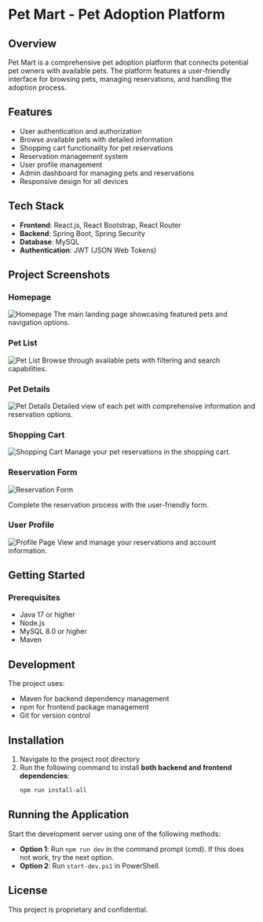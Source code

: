 # Pet Mart - Pet Adoption Platform

## Overview

Pet Mart is a comprehensive pet adoption platform that connects potential pet owners with available pets. The platform features a user-friendly interface for browsing pets, managing reservations, and handling the adoption process.

## Features

- User authentication and authorization
- Browse available pets with detailed information
- Shopping cart functionality for pet reservations
- Reservation management system
- User profile management
- Admin dashboard for managing pets and reservations
- Responsive design for all devices

## Tech Stack

- **Frontend**: React.js, React Bootstrap, React Router
- **Backend**: Spring Boot, Spring Security
- **Database**: MySQL
- **Authentication**: JWT (JSON Web Tokens)

## Project Screenshots

### Homepage

![Homepage](Images/homepage.png)
The main landing page showcasing featured pets and navigation options.

### Pet List

![Pet List](Images/petlist.png)
Browse through available pets with filtering and search capabilities.

### Pet Details

![Pet Details](Images/petdetails.png)
Detailed view of each pet with comprehensive information and reservation options.

### Shopping Cart

![Shopping Cart](Images/cart.png)
Manage your pet reservations in the shopping cart.

### Reservation Form

![Reservation Form](Images/reservationform.png)

Complete the reservation process with the user-friendly form.

### User Profile

![Profile Page](Images/profile%20page.png)
View and manage your reservations and account information.

## Getting Started

### Prerequisites

- Java 17 or higher
- Node.js
- MySQL 8.0 or higher
- Maven

## Development

The project uses:

- Maven for backend dependency management
- npm for frontend package management
- Git for version control

## Installation

1. Navigate to the project root directory
2. Run the following command to install **both backend and frontend dependencies**:
   ```bash
   npm run install-all
   ```

## Running the Application

Start the development server using one of the following methods:

- **Option 1**: Run `npm run dev` in the command prompt (cmd). If this does not work, try the next option.
- **Option 2**: Run `start-dev.ps1` in PowerShell.

## License

This project is proprietary and confidential.
